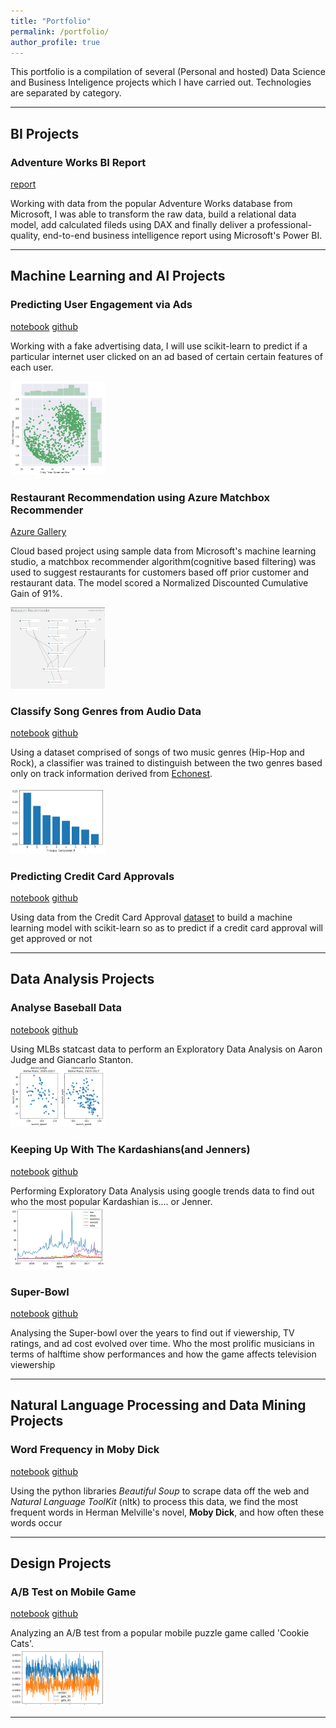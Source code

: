 ```yaml
---
title: "Portfolio"
permalink: /portfolio/
author_profile: true
---
```


This portfolio is a compilation of several (Personal and hosted) Data Science and Business Inteligence projects which I have carried out. Technologies are separated by category.


---
## BI Projects

### Adventure Works BI Report


[report](https://app.powerbi.com/view?r=eyJrIjoiM2EyNjIyMTctOTk5NC00MmM2LWFkNDEtN2Q4OWJjNjRhNjEyIiwidCI6IjBmODNlMjdiLTQ4YjMtNGZkNC05M2QzLTE4YzllNDNiNjA5NiIsImMiOjl9)

Working with data from the popular Adventure Works database from Microsoft, I was able to transform the raw data, build a relational data model, add calculated fileds using DAX and finally deliver a professional-quality, end-to-end business intelligence report using Microsoft's Power BI.

---
## Machine Learning and AI Projects

### Predicting User Engagement via Ads

[notebook](https://nbviewer.jupyter.org/github/mrAlakija/Personal-Projects/blob/master/Predicting%20User%20Engagement/Predicting%20user%20engagement%20via%20ads.ipynb) [github](https://github.com/mrAlakija/Personal-Projects/blob/master/Predicting%20User%20Engagement/Predicting%20user%20engagement%20via%20ads.ipynb)

Working with a fake advertising data, I will use scikit-learn to predict if a particular internet user clicked on an ad based of certain
certain features of each user. 

<img src="/images/2019-04-15-predict-user-engagement/time-spent-on-site.png" width="30%"> 

### Restaurant Recommendation using Azure Matchbox Recommender

[Azure Gallery](https://gallery.azure.ai/Experiment/Restaurant-Recommender-3)

Cloud based project using sample data from Microsoft's machine learning studio, a matchbox recommender algorithm(cognitive based filtering) was used to suggest restaurants for customers based off prior customer and restaurant data. The model scored a Normalized Discounted Cumulative Gain
of 91%.

<img src="/images/2019-04-23-restaurant_recommender/restaurant_recommender.png" width="30%">

### Classify Song Genres from Audio Data

[notebook](https://nbviewer.jupyter.org/github/mrAlakija/Datacamp-Portfolio-Projects/blob/master/Classify%20Song%20Genres%20from%20Audio%20Data/notebook.ipynb?flush_cache=true) [github](https://github.com/mrAlakija/Datacamp-Portfolio-Projects/blob/master/Classify%20Song%20Genres%20from%20Audio%20Data/notebook.ipynb)

Using a dataset comprised of songs of two music genres (Hip-Hop and Rock), a classifier was trained to distinguish between the two genres based only on track information derived from [Echonest](http://the.echonest.com/). 

<img src="/images/2019-04-15-classify-audio-songs/PCA.png" width="30%">

### Predicting Credit Card Approvals

[notebook](https://nbviewer.jupyter.org/github/mrAlakija/Datacamp-Portfolio-Projects/blob/master/Predicting%20Credit%20Card%20Approvals/notebook.ipynb?flush_cache=true) [github](https://github.com/mrAlakija/Datacamp-Portfolio-Projects/blob/master/Predicting%20Credit%20Card%20Approvals/notebook.ipynb)

Using data from the Credit Card Approval [dataset](http://archive.ics.uci.edu/ml/datasets/credit+approval) to build a machine learning model with scikit-learn so as to predict if a credit card approval will get approved or not


---

## Data Analysis Projects

### Analyse Baseball Data

[notebook](https://nbviewer.jupyter.org/github/mrAlakija/Datacamp-Portfolio-Projects/blob/master/A%20New%20Era%20of%20Data%20Analysis%20in%20Baseball/notebook.ipynb) [github](https://github.com/mrAlakija/Datacamp-Portfolio-Projects/blob/master/A%20New%20Era%20of%20Data%20Analysis%20in%20Baseball/notebook.ipynb)  

Using MLBs statcast data to perform an Exploratory Data Analysis on Aaron Judge and Giancarlo Stanton.  
<img src="/images/2019-04-15-mlb-eda/project-image.png" width="30%">  

### Keeping Up With The Kardashians(and Jenners)

[notebook](https://nbviewer.jupyter.org/github/mrAlakija/Datacamp-Portfolio-Projects/blob/master/Up%20and%20Down%20With%20the%20Kardashians/notebook.ipynb) [github](https://github.com/mrAlakija/Datacamp-Portfolio-Projects/blob/master/Up%20and%20Down%20With%20the%20Kardashians/notebook.ipynb)  

Performing Exploratory Data Analysis using google trends data to find out who the most popular Kardashian is.... or Jenner.    
<img src="/images/2019-04-15-kardashian-eda/kardashians-vs-jenners.png" width="30%">

### Super-Bowl

[notebook](https://nbviewer.jupyter.org/github/mrAlakija/Datacamp-Portfolio-Projects/blob/master/TV%2C%20Halftime%20Shows%2C%20and%20the%20Big%20Game/notebook.ipynb) [github](https://github.com/mrAlakija/Datacamp-Portfolio-Projects/blob/master/TV%2C%20Halftime%20Shows%2C%20and%20the%20Big%20Game/notebook.ipynb)

Analysing the Super-bowl over the years to find out if viewership, TV ratings, and ad cost evolved over time. Who the most prolific musicians in terms of halftime show performances and how the game affects television viewership

---
## Natural Language Processing and Data Mining Projects

###  Word Frequency in Moby Dick

[notebook](https://nbviewer.jupyter.org/github/mrAlakija/Datacamp-Portfolio-Projects/blob/master/Word%20Frequency%20in%20Moby%20Dick/notebook.ipynb) [github](https://github.com/mrAlakija/Datacamp-Portfolio-Projects/blob/master/Word%20Frequency%20in%20Moby%20Dick/notebook.ipynb)

Using the python libraries _Beautiful Soup_ to scrape data off the web and _Natural Language ToolKit_ (nltk) to process this data, we find the most frequent words in Herman Melville's novel, __Moby Dick__, and how often these words occur

---
## Design Projects

### A/B Test on Mobile Game

[notebook](https://nbviewer.jupyter.org/github/mrAlakija/Datacamp-Portfolio-Projects/blob/master/Mobile%20Games%20A%20B%20Testing%20With%20Cookie%20Cats/B%20Testing%20with%20Cookie%20Cats/notebook.ipynb) [github](https://github.com/mrAlakija/Datacamp-Portfolio-Projects/tree/master/Mobile%20Games%20A%20B%20Testing%20With%20Cookie%20Cats/B%20Testing%20with%20Cookie%20Cats)

Analyzing an A/B test from a popular mobile puzzle game called 'Cookie Cats'.  
<img src="/images/2019-04-15-ab-test/a-b-testing.png" width="30%">

---
